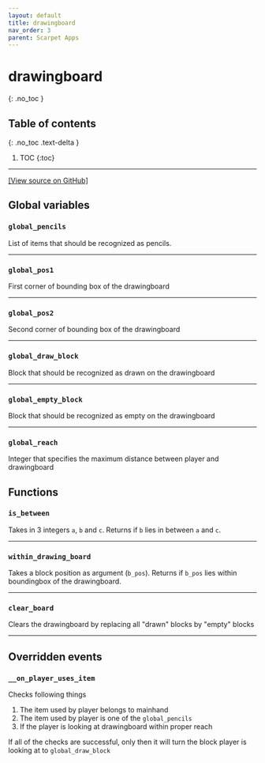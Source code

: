 ```yaml
---
layout: default
title: drawingboard
nav_order: 3
parent: Scarpet Apps
---
```


# drawingboard
{: .no_toc }

## Table of contents
{: .no_toc .text-delta }

1. TOC
{:toc}

---

[\[View source on GitHub\]](https://github.com/ashutoshbsathe/scarpet-nn/blob/master/scarpet-apps/drawingboard.sc)

## Global variables

### `global_pencils`
List of items that should be recognized as pencils. 

---

### `global_pos1`
First corner of bounding box of the drawingboard

---

### `global_pos2`
Second corner of bounding box of the drawingboard

---

### `global_draw_block`
Block that should be recognized as drawn on the drawingboard

---

### `global_empty_block`
Block that should be recognized as empty on the drawingboard

---

### `global_reach`
Integer that specifies the maximum distance between player and drawingboard

## Functions
### `is_between`
Takes in 3 integers `a`, `b` and `c`. Returns if `b` lies in between `a` and `c`.

---

### `within_drawing_board`
Takes a block position as argument (`b_pos`). Returns if `b_pos` lies within boundingbox of the drawingboard.

---

### `clear_board`
Clears the drawingboard by replacing all "drawn" blocks by "empty" blocks

---

## Overridden events
### `__on_player_uses_item`
Checks following things
1. The item used by player belongs to mainhand
2. The item used by player is one of the `global_pencils`
3. If the player is looking at drawingboard within proper reach

If all of the checks are successful, only then it will turn the block player is looking at to `global_draw_block`
